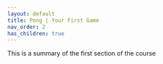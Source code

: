 ```yaml
---
layout: default
title: Pong | Your First Game
nav_order: 2
has_children: true
---
```



This is a summary of the first section of the course
